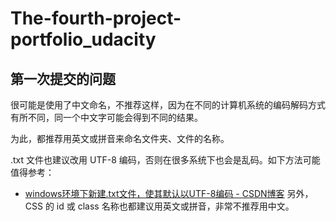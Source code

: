 # The-fourth-project-portfolio_udacity
## 第一次提交的问题
很可能是使用了中文命名，不推荐这样，因为在不同的计算机系统的编码解码方式有所不同，同一个中文字可能会得到不同的结果。

为此，都推荐用英文或拼音来命名文件夹、文件的名称。

.txt 文件也建议改用 UTF-8 编码，否则在很多系统下也会是乱码。如下方法可能值得参考：

* [windows环境下新建.txt文件，使其默认以UTF-8编码 - CSDN博客](https://blog.csdn.net/longintchar/article/details/61623130)
另外，CSS 的 id 或 class 名称也都建议用英文或拼音，非常不推荐用中文。